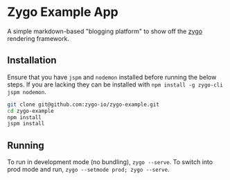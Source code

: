 # Zygo Example App
A simple markdown-based "blogging platform" to show off the [zygo](https://github.com/zygo-io/zygo) rendering framework.

## Installation
Ensure that you have `jspm` and `nodemon` installed before running the below steps. If you are lacking they can be installed with `npm install -g zygo-cli jspm nodemon`.

```sh
git clone git@github.com:zygo-io/zygo-example.git
cd zygo-example
npm install
jspm install
```

## Running
To run in development mode (no bundling), `zygo --serve`.
To switch into prod mode and run, `zygo --setmode prod; zygo --serve`.
